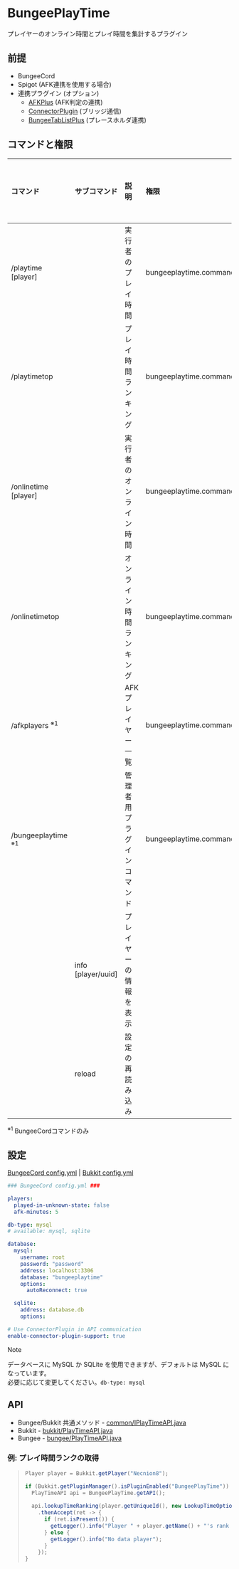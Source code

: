 # BungeePlayTime
プレイヤーのオンライン時間とプレイ時間を集計するプラグイン

## 前提
- BungeeCord
- Spigot (AFK連携を使用する場合)
- 連携プラグイン (オプション)
    - [AFKPlus](https://www.spigotmc.org/resources/afk.35065/) (AFK判定の連携)
    - [ConnectorPlugin](https://github.com/Phoenix616/ConnectorPlugin) (ブリッジ通信)
    - [BungeeTabListPlus](https://www.spigotmc.org/resources/bungeetablistplus.313/) (プレースホルダ連携)

## コマンドと権限

| コマンド                          | サブコマンド             | 説明            | 権限                                    | デフォルト<sup>※1</sup> | 短縮名             |
|:------------------------------|--------------------|:--------------|:--------------------------------------|:------------------:|:----------------|
| /playtime [player]            |                    | 実行者のプレイ時間     | bungeeplaytime.command.playtime       |        YES         | /pt             |
| /playtimetop                  |                    | プレイ時間ランキング    | bungeeplaytime.command.playtimetop    |        OPのみ        | /pttop, /pt top |
| /onlinetime [player]          |                    | 実行者のオンライン時間   | bungeeplaytime.command.onlinetime     |        YES         | /ot             |
| /onlinetimetop                |                    | オンライン時間ランキング  | bungeeplaytime.command.onlinetimetop  |        OPのみ        | /ottop, /ot top |
| /afkplayers <sup>※1</sup>     |                    | AFKプレイヤー一覧    | bungeeplaytime.command.afkplayers     |                    |                 |
| /bungeeplaytime <sup>※1</sup> |                    | 管理者用プラグインコマンド | bungeeplaytime.command.bungeeplaytime |                    | /bpt            |
|                               | info [player/uuid] | プレイヤーの情報を表示   |                                       |                    |                 |
|                               | reload             | 設定の再読み込み      |                                       |                    |
<sup>※1</sup> BungeeCordコマンドのみ

## 設定
[BungeeCord config.yml](..%2Fsrc%2Fmain%2Fresources%2Fbungee-config.yml) | [Bukkit config.yml](..%2Fsrc%2Fmain%2Fresources%2Fbukkit-config.yml)
```yml
### BungeeCord config.yml ###

players:
  played-in-unknown-state: false
  afk-minutes: 5

db-type: mysql
# available: mysql, sqlite

database:
  mysql:
    username: root
    password: "password"
    address: localhost:3306
    database: "bungeeplaytime"
    options:
      autoReconnect: true

  sqlite:
    address: database.db
    options:

# Use ConnectorPlugin in API communication
enable-connector-plugin-support: true
```

> [!NOTE]
> データベースに MySQL か SQLite を使用できますが、デフォルトは MySQL になっています。<br>
> 必要に応じて変更してください。`db-type: mysql`


## API
- Bungee/Bukkit 共通メソッド - [common/IPlayTimeAPI.java](..%2Fsrc%2Fmain%2Fjava%2Fcom%2Fgmail%2Fnecnionch%2Fmyplugin%2Fbungeeplaytime%2Fcommon%2FIPlayTimeAPI.java)<br>
- Bukkit - [bukkit/PlayTimeAPI.java](..%2Fsrc%2Fmain%2Fjava%2Fcom%2Fgmail%2Fnecnionch%2Fmyplugin%2Fbungeeplaytime%2Fbukkit%2FPlayTimeAPI.java)<br>
- Bungee - [bungee/PlayTimeAPI.java](..%2Fsrc%2Fmain%2Fjava%2Fcom%2Fgmail%2Fnecnionch%2Fmyplugin%2Fbungeeplaytime%2Fbungee%2FPlayTimeAPI.java)

### 例: プレイ時間ランクの取得
> ```java
> Player player = Bukkit.getPlayer("Necnion8");
>
> if (Bukkit.getPluginManager().isPluginEnabled("BungeePlayTime")) {
>   PlayTimeAPI api = BungeePlayTime.getAPI();
>     
>   api.lookupTimeRanking(player.getUniqueId(), new LookupTimeOptions().server("game"))
>     .thenAccept(ret -> {
>       if (ret.isPresent()) {
>         getLogger().info("Player " + player.getName() + "'s rank " + ret.getAsInt());
>       } else {
>         getLogger().info("No data player");
>       }
>     });
> }
> ```
